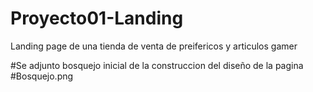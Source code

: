 # Proyecto01-Landing
Landing page de una tienda de venta de preifericos y articulos gamer


#Se adjunto bosquejo inicial de la construccion del diseño de la pagina
#Bosquejo.png
